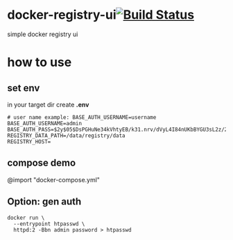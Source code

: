 
# docker-registry-ui[![Build Status](https://drone.whileaway.io/api/badges/ThisSeanZhang/docker-registry-ui/status.svg)](https://drone.whileaway.io/ThisSeanZhang/docker-registry-ui)
simple docker registry ui

# how to use
## set env
in your target dir create **.env**
```shell
# user name example: BASE_AUTH_USERNAME=username
BASE_AUTH_USERNAME=admin
BASE_AUTH_PASS=$2y$05$DsPGHuNe34kVhtyEB/k31.nrv/dVyL4I84nUKbBYGU3sL2z/2HFWO
REGISTRY_DATA_PATH=/data/registry/data
REGISTRY_HOST=
```
## compose demo
@import "docker-compose.yml"

## Option: gen auth
```shell
docker run \
  --entrypoint htpasswd \
  httpd:2 -Bbn admin password > htpasswd
```